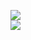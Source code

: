 [![](https://img.shields.io/badge/Made%20With-Github%20Spray-lightgrey.svg?style=for-the-badge&logo=github)](https://github.com/Annihil/github-spray#25496)  
[![](https://i.imgur.com/2DrTn0Z.gif)](https://github.com/Annihil/github-spray)